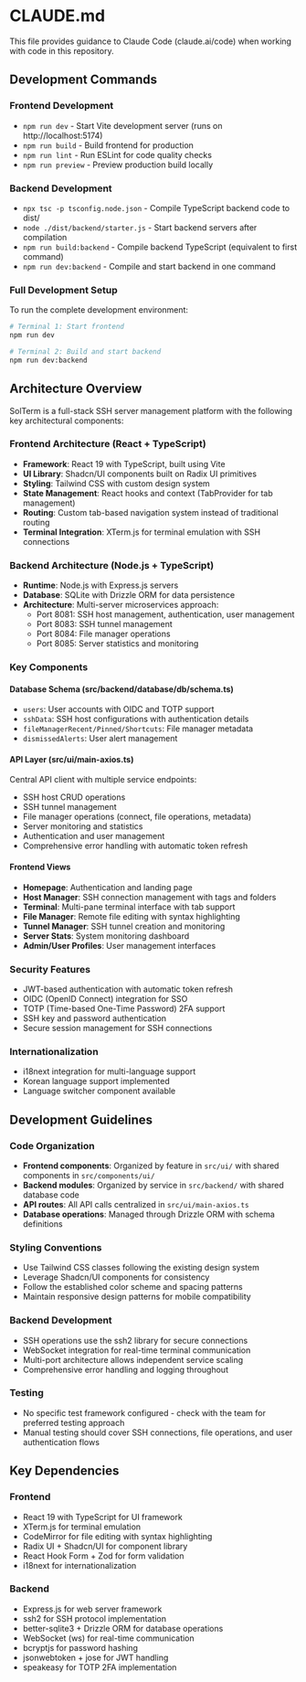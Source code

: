 # CLAUDE.md

This file provides guidance to Claude Code (claude.ai/code) when working with code in this repository.

## Development Commands

### Frontend Development
- `npm run dev` - Start Vite development server (runs on http://localhost:5174)
- `npm run build` - Build frontend for production
- `npm run lint` - Run ESLint for code quality checks
- `npm run preview` - Preview production build locally

### Backend Development
- `npx tsc -p tsconfig.node.json` - Compile TypeScript backend code to dist/
- `node ./dist/backend/starter.js` - Start backend servers after compilation
- `npm run build:backend` - Compile backend TypeScript (equivalent to first command)
- `npm run dev:backend` - Compile and start backend in one command

### Full Development Setup
To run the complete development environment:
```bash
# Terminal 1: Start frontend
npm run dev

# Terminal 2: Build and start backend
npm run dev:backend
```

## Architecture Overview

SolTerm is a full-stack SSH server management platform with the following key architectural components:

### Frontend Architecture (React + TypeScript)
- **Framework**: React 19 with TypeScript, built using Vite
- **UI Library**: Shadcn/UI components built on Radix UI primitives
- **Styling**: Tailwind CSS with custom design system
- **State Management**: React hooks and context (TabProvider for tab management)
- **Routing**: Custom tab-based navigation system instead of traditional routing
- **Terminal Integration**: XTerm.js for terminal emulation with SSH connections

### Backend Architecture (Node.js + TypeScript)
- **Runtime**: Node.js with Express.js servers
- **Database**: SQLite with Drizzle ORM for data persistence
- **Architecture**: Multi-server microservices approach:
  - Port 8081: SSH host management, authentication, user management
  - Port 8083: SSH tunnel management  
  - Port 8084: File manager operations
  - Port 8085: Server statistics and monitoring

### Key Components

#### Database Schema (src/backend/database/db/schema.ts)
- `users`: User accounts with OIDC and TOTP support
- `sshData`: SSH host configurations with authentication details
- `fileManagerRecent/Pinned/Shortcuts`: File manager metadata
- `dismissedAlerts`: User alert management

#### API Layer (src/ui/main-axios.ts)
Central API client with multiple service endpoints:
- SSH host CRUD operations
- SSH tunnel management
- File manager operations (connect, file operations, metadata)
- Server monitoring and statistics
- Authentication and user management
- Comprehensive error handling with automatic token refresh

#### Frontend Views
- **Homepage**: Authentication and landing page
- **Host Manager**: SSH connection management with tags and folders
- **Terminal**: Multi-pane terminal interface with tab support
- **File Manager**: Remote file editing with syntax highlighting
- **Tunnel Manager**: SSH tunnel creation and monitoring
- **Server Stats**: System monitoring dashboard
- **Admin/User Profiles**: User management interfaces

### Security Features
- JWT-based authentication with automatic token refresh
- OIDC (OpenID Connect) integration for SSO
- TOTP (Time-based One-Time Password) 2FA support
- SSH key and password authentication
- Secure session management for SSH connections

### Internationalization
- i18next integration for multi-language support
- Korean language support implemented
- Language switcher component available

## Development Guidelines

### Code Organization
- **Frontend components**: Organized by feature in `src/ui/` with shared components in `src/components/ui/`
- **Backend modules**: Organized by service in `src/backend/` with shared database code
- **API routes**: All API calls centralized in `src/ui/main-axios.ts`
- **Database operations**: Managed through Drizzle ORM with schema definitions

### Styling Conventions
- Use Tailwind CSS classes following the existing design system
- Leverage Shadcn/UI components for consistency
- Follow the established color scheme and spacing patterns
- Maintain responsive design patterns for mobile compatibility

### Backend Development
- SSH operations use the ssh2 library for secure connections
- WebSocket integration for real-time terminal communication
- Multi-port architecture allows independent service scaling
- Comprehensive error handling and logging throughout

### Testing
- No specific test framework configured - check with the team for preferred testing approach
- Manual testing should cover SSH connections, file operations, and user authentication flows

## Key Dependencies

### Frontend
- React 19 with TypeScript for UI framework
- XTerm.js for terminal emulation
- CodeMirror for file editing with syntax highlighting
- Radix UI + Shadcn/UI for component library
- React Hook Form + Zod for form validation
- i18next for internationalization

### Backend  
- Express.js for web server framework
- ssh2 for SSH protocol implementation
- better-sqlite3 + Drizzle ORM for database operations
- WebSocket (ws) for real-time communication
- bcryptjs for password hashing
- jsonwebtoken + jose for JWT handling
- speakeasy for TOTP 2FA implementation